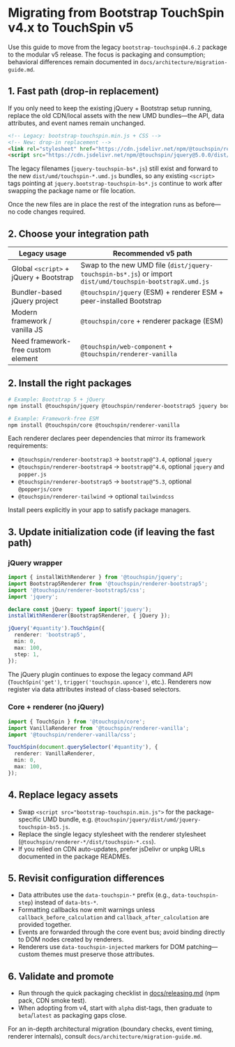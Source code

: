 # Migrating from Bootstrap TouchSpin v4.x to TouchSpin v5

Use this guide to move from the legacy `bootstrap-touchspin@4.6.2` package to the modular v5 release. The focus is packaging and consumption; behavioral differences remain documented in `docs/architecture/migration-guide.md`.

## 1. Fast path (drop-in replacement)

If you only need to keep the existing jQuery + Bootstrap setup running, replace the old CDN/local assets with the new UMD bundles—the API, data attributes, and event names remain unchanged.

```html
<!-- Legacy: bootstrap-touchspin.min.js + CSS -->
<!-- New: drop-in replacement -->
<link rel="stylesheet" href="https://cdn.jsdelivr.net/npm/@touchspin/renderer-bootstrap5@5.0.0/dist/touchspin-bootstrap5.css">
<script src="https://cdn.jsdelivr.net/npm/@touchspin/jquery@5.0.0/dist/jquery-touchspin-bs5.js"></script>
```

The legacy filenames (`jquery-touchspin-bs*.js`) still exist and forward to the new `dist/umd/touchspin-*.umd.js` bundles, so any existing `<script>` tags pointing at `jquery.bootstrap-touchspin-bs*.js` continue to work after swapping the package name or file location.

Once the new files are in place the rest of the integration runs as before—no code changes required.

## 2. Choose your integration path

| Legacy usage | Recommended v5 path |
|--------------|---------------------|
| Global `<script>` + jQuery + Bootstrap | Swap to the new UMD file (`dist/jquery-touchspin-bs*.js`) or import `dist/umd/touchspin-bootstrapX.umd.js` |
| Bundler-based jQuery project | `@touchspin/jquery` (ESM) + renderer ESM + peer-installed Bootstrap |
| Modern framework / vanilla JS | `@touchspin/core` + renderer package (ESM) |
| Need framework-free custom element | `@touchspin/web-component` + `@touchspin/renderer-vanilla` |

## 2. Install the right packages

```bash
# Example: Bootstrap 5 + jQuery
npm install @touchspin/jquery @touchspin/renderer-bootstrap5 jquery bootstrap

# Example: Framework-free ESM
npm install @touchspin/core @touchspin/renderer-vanilla
```

Each renderer declares peer dependencies that mirror its framework requirements:

- `@touchspin/renderer-bootstrap3` → `bootstrap@^3.4`, optional `jquery`
- `@touchspin/renderer-bootstrap4` → `bootstrap@^4.6`, optional `jquery` and `popper.js`
- `@touchspin/renderer-bootstrap5` → `bootstrap@^5.3`, optional `@popperjs/core`
- `@touchspin/renderer-tailwind` → optional `tailwindcss`

Install peers explicitly in your app to satisfy package managers.

## 3. Update initialization code (if leaving the fast path)

### jQuery wrapper

```ts
import { installWithRenderer } from '@touchspin/jquery';
import Bootstrap5Renderer from '@touchspin/renderer-bootstrap5';
import '@touchspin/renderer-bootstrap5/css';
import 'jquery';

declare const jQuery: typeof import('jquery');
installWithRenderer(Bootstrap5Renderer, { jQuery });

jQuery('#quantity').TouchSpin({
  renderer: 'bootstrap5',
  min: 0,
  max: 100,
  step: 1,
});
```

The jQuery plugin continues to expose the legacy command API (`TouchSpin('get')`, `trigger('touchspin.uponce')`, etc.). Renderers now register via data attributes instead of class-based selectors.

### Core + renderer (no jQuery)

```ts
import { TouchSpin } from '@touchspin/core';
import VanillaRenderer from '@touchspin/renderer-vanilla';
import '@touchspin/renderer-vanilla/css';

TouchSpin(document.querySelector('#quantity'), {
  renderer: VanillaRenderer,
  min: 0,
  max: 100,
});
```

## 4. Replace legacy assets

- Swap `<script src="bootstrap-touchspin.min.js">` for the package-specific UMD bundle, e.g. `@touchspin/jquery/dist/umd/jquery-touchspin-bs5.js`.
- Replace the single legacy stylesheet with the renderer stylesheet (`@touchspin/renderer-*/dist/touchspin-*.css`).
- If you relied on CDN auto-updates, prefer jsDelivr or unpkg URLs documented in the package READMEs.

## 5. Revisit configuration differences

- Data attributes use the `data-touchspin-*` prefix (e.g., `data-touchspin-step`) instead of `data-bts-*`.
- Formatting callbacks now emit warnings unless `callback_before_calculation` and `callback_after_calculation` are provided together.
- Events are forwarded through the core event bus; avoid binding directly to DOM nodes created by renderers.
- Renderers use `data-touchspin-injected` markers for DOM patching—custom themes must preserve those attributes.

## 6. Validate and promote

- Run through the quick packaging checklist in [docs/releasing.md](docs/releasing.md) (npm pack, CDN smoke test).
- When adopting from v4, start with `alpha` dist-tags, then graduate to `beta`/`latest` as packaging gaps close.

For an in-depth architectural migration (boundary checks, event timing, renderer internals), consult `docs/architecture/migration-guide.md`.
